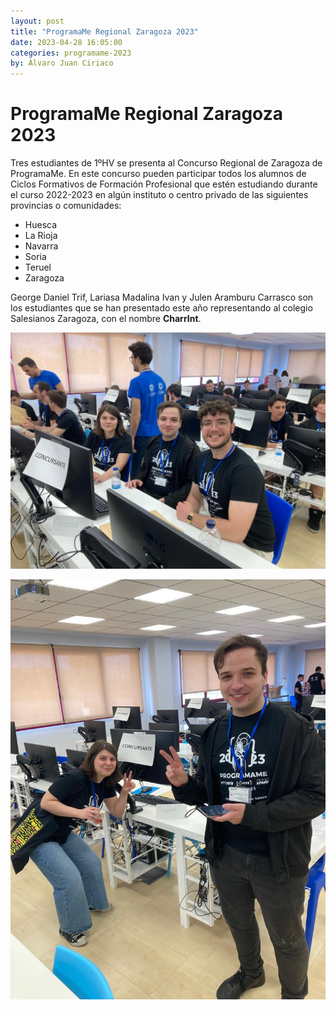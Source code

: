 ```yaml
---
layout: post
title: "ProgramaMe Regional Zaragoza 2023"
date: 2023-04-28 16:05:00
categories: programame-2023
by: Álvaro Juan Ciriaco
---
```


# ProgramaMe Regional Zaragoza 2023

Tres estudiantes de 1ºHV se presenta al Concurso Regional de Zaragoza de ProgramaMe. En este concurso pueden participar todos los alumnos de Ciclos Formativos de Formación Profesional que estén estudiando durante el curso 2022-2023 en algún instituto o centro privado de las siguientes provincias o comunidades:
*   Huesca
*   La Rioja
*   Navarra
*   Soria
*   Teruel
*   Zaragoza

George Daniel Trif, Lariasa Madalina Ivan y Julen Aramburu Carrasco son los estudiantes que se han presentado este año representando al colegio Salesianos Zaragoza, con el nombre <b>CharrInt</b>.

![programame](/assets/img/programame2022.JPG)

![programame-2](/assets/img/programame2022-2.JPG)

